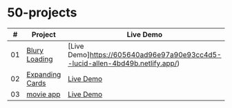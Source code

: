 # 50-projects
|  #  | Project                                                                                                                     | Live Demo                                                                         |
| :-: | --------------------------------------------------------------------------------------------------------------------------- | --------------------------------------------------------------------------------- |
| 01  | [Blury Loading](https://github.com/RutvikMori18/50-projects/tree/master/blury%20loading)                             | [Live Demo]https://605640ad96e97a90e93cc4d5--lucid-allen-4bd49b.netlify.app/)  
| 02  | [Expanding Cards](https://github.com/RutvikMori18/50-projects/tree/master/card%20expanding)                             | [Live Demo](https://vigorous-shockley-4b737b.netlify.app/)  
| 03  | [movie app](https://github.com/RutvikMori18/50-projects/tree/master/movie%20app)                                        | [Live Demo](https://lucid-allen-4bd49b.netlify.app/)
